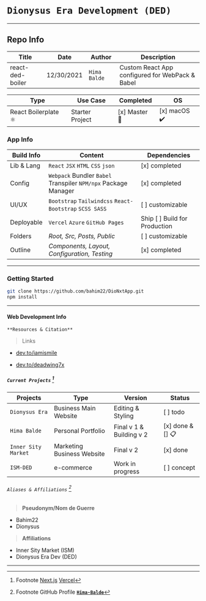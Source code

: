 
# `Dionysus Era Development (DED)`

---

## Repo Info

| Title  | Date  | Author | Description   |
|------------|---------------|----------------|-----------------------------------|
| react-ded-boiler |  12/30/2021    | `Hima Balde` | Custom React App configured for WebPack & Babel |

| Type     | Use Case  | Completed | OS   |
|------------|---------------|----------------|---------------------------|
| React Boilerplate ⚛️ | Starter Project | [x] Master 🏁 | [x] macOS ✔️ |

### App Info

| **Build Info** | **Content**  | **Dependencies** |
| ------------ | ----------------- | ----------------------------------------- |
| Lib & Lang | `React` `JSX` `HTML` `CSS` `json`  | [x] completed |
| Config   | `Webpack` Bundler `Babel` Transpiler `NPM/npx` Package Manager | [x] completed |
| UI/UX | `Bootstrap` `Tailwindcss` `React-Bootstrap` `SCSS SASS`|  [ ] customizable|
| Deployable | `Vercel` `Azure` `GitHub Pages` | Ship [ ] Build for Production |
| Folders  | _Root, Src, Posts, Public_ |  [ ] customizable|
| Outline  | _Components, Layout, Configuration, Testing_ | [x] completed  |

---

### Getting Started

``` bash
git clone https://github.com/bahim22/DioNxtApp.git
npm install

```

---

#### Web Development Info

`**Resources & Citation**`

> Links

- [dev.to/iamismile](https://dev.to/iamismile/how-to-setup-webpack-and-babel-for-react-59ph/)

- [dev.to/deadwing7x](https://dev.to/deadwing7x/setup-a-react-app-with-webpack-and-babel-4o3k)

##### `Current Projects` [^1]

[^1]: Footnote [Next.js](https://nextjs.org) [Vercel](http://vercel.com)

| Projects   | Type | Version | Status   |
|------------|---------------|----------------|----------|
| `Dionysus Era`| Business Main Website | Editing & Styling | [ ] todo |
| `Hima Balde`  | Personal Portfolio |  Final v 1 & Building v 2 | [x] done & [] 📋  |
| `Inner Sity Market`| Marketing Business Website | Final v 2 | [x] done |
| `ISM-DED` | e-commerce |  Work in progress |[ ] concept |

###### `Aliases & Affiliations` [^2]

[^2]: Footnote GitHub Profile **[`Hima-Balde`](https://github.com/bahim22)**

>**Pseudonym/Nom de Guerre**

- Bahim22
- Dionysus

>**Affiliations**

- Inner Sity Market (ISM)
- Dionysus Era Dev (DED)

---
